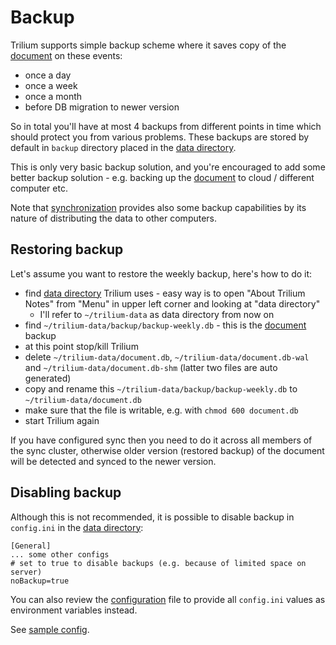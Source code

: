 # Backup
Trilium supports simple backup scheme where it saves copy of the [document](#root/xjSsCcvVZf6H) on these events:

*   once a day
*   once a week
*   once a month
*   before DB migration to newer version

So in total you'll have at most 4 backups from different points in time which should protect you from various problems. These backups are stored by default in `backup` directory placed in the [data directory](Data%20directory.md).

This is only very basic backup solution, and you're encouraged to add some better backup solution - e.g. backing up the [document](#root/xjSsCcvVZf6H) to cloud / different computer etc.

Note that [synchronization](Synchronization.md) provides also some backup capabilities by its nature of distributing the data to other computers.

## Restoring backup

Let's assume you want to restore the weekly backup, here's how to do it:

*   find [data directory](Data%20directory.md) Trilium uses - easy way is to open "About Trilium Notes" from "Menu" in upper left corner and looking at "data directory"
    *   I'll refer to `~/trilium-data` as data directory from now on
*   find `~/trilium-data/backup/backup-weekly.db` - this is the [document](#root/xjSsCcvVZf6H) backup
*   at this point stop/kill Trilium
*   delete `~/trilium-data/document.db`, `~/trilium-data/document.db-wal` and `~/trilium-data/document.db-shm` (latter two files are auto generated)
*   copy and rename this `~/trilium-data/backup/backup-weekly.db` to `~/trilium-data/document.db`
*   make sure that the file is writable, e.g. with `chmod 600 document.db`
*   start Trilium again

If you have configured sync then you need to do it across all members of the sync cluster, otherwise older version (restored backup) of the document will be detected and synced to the newer version.

## Disabling backup

Although this is not recommended, it is possible to disable backup in `config.ini` in the [data directory](Data%20directory.md):

```
[General]
... some other configs
# set to true to disable backups (e.g. because of limited space on server)
noBackup=true
```

You can also review the [configuration](../Advanced%20Usage/Configuration%20\(config.ini%20or%20e.md) file to provide all `config.ini` values as environment variables instead.

See [sample config](https://github.com/TriliumNext/Notes/blob/master/config-sample.ini).